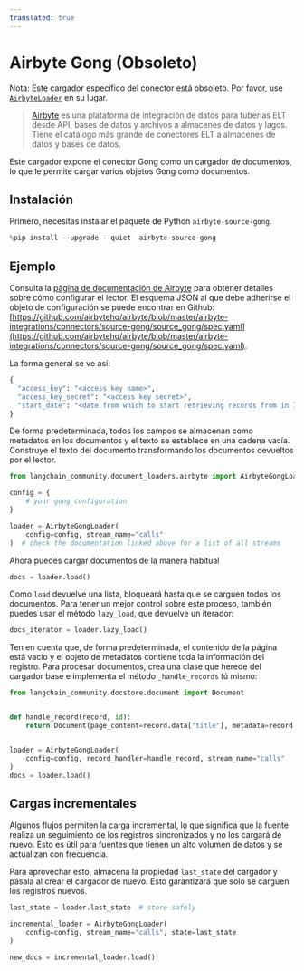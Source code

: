 ```yaml
---
translated: true
---
```


# Airbyte Gong (Obsoleto)

Nota: Este cargador específico del conector está obsoleto. Por favor, use [`AirbyteLoader`](/docs/integrations/document_loaders/airbyte) en su lugar.

>[Airbyte](https://github.com/airbytehq/airbyte) es una plataforma de integración de datos para tuberías ELT desde API, bases de datos y archivos a almacenes de datos y lagos. Tiene el catálogo más grande de conectores ELT a almacenes de datos y bases de datos.

Este cargador expone el conector Gong como un cargador de documentos, lo que le permite cargar varios objetos Gong como documentos.

## Instalación

Primero, necesitas instalar el paquete de Python `airbyte-source-gong`.

```python
%pip install --upgrade --quiet  airbyte-source-gong
```

## Ejemplo

Consulta la [página de documentación de Airbyte](https://docs.airbyte.com/integrations/sources/gong/) para obtener detalles sobre cómo configurar el lector.
El esquema JSON al que debe adherirse el objeto de configuración se puede encontrar en Github: [https://github.com/airbytehq/airbyte/blob/master/airbyte-integrations/connectors/source-gong/source_gong/spec.yaml](https://github.com/airbytehq/airbyte/blob/master/airbyte-integrations/connectors/source-gong/source_gong/spec.yaml).

La forma general se ve así:

```python
{
  "access_key": "<access key name>",
  "access_key_secret": "<access key secret>",
  "start_date": "<date from which to start retrieving records from in ISO format, e.g. 2020-10-20T00:00:00Z>",
}
```

De forma predeterminada, todos los campos se almacenan como metadatos en los documentos y el texto se establece en una cadena vacía. Construye el texto del documento transformando los documentos devueltos por el lector.

```python
from langchain_community.document_loaders.airbyte import AirbyteGongLoader

config = {
    # your gong configuration
}

loader = AirbyteGongLoader(
    config=config, stream_name="calls"
)  # check the documentation linked above for a list of all streams
```

Ahora puedes cargar documentos de la manera habitual

```python
docs = loader.load()
```

Como `load` devuelve una lista, bloqueará hasta que se carguen todos los documentos. Para tener un mejor control sobre este proceso, también puedes usar el método `lazy_load`, que devuelve un iterador:

```python
docs_iterator = loader.lazy_load()
```

Ten en cuenta que, de forma predeterminada, el contenido de la página está vacío y el objeto de metadatos contiene toda la información del registro. Para procesar documentos, crea una clase que herede del cargador base e implementa el método `_handle_records` tú mismo:

```python
from langchain_community.docstore.document import Document


def handle_record(record, id):
    return Document(page_content=record.data["title"], metadata=record.data)


loader = AirbyteGongLoader(
    config=config, record_handler=handle_record, stream_name="calls"
)
docs = loader.load()
```

## Cargas incrementales

Algunos flujos permiten la carga incremental, lo que significa que la fuente realiza un seguimiento de los registros sincronizados y no los cargará de nuevo. Esto es útil para fuentes que tienen un alto volumen de datos y se actualizan con frecuencia.

Para aprovechar esto, almacena la propiedad `last_state` del cargador y pásala al crear el cargador de nuevo. Esto garantizará que solo se carguen los registros nuevos.

```python
last_state = loader.last_state  # store safely

incremental_loader = AirbyteGongLoader(
    config=config, stream_name="calls", state=last_state
)

new_docs = incremental_loader.load()
```
